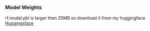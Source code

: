 ### Model Weights
rf.model.pkl is larger then 25MB so download it from my huggingface
[Huggingsface](https://huggingface.co/thefcraft/ICTC-ML/tree/main/models_icdc)
